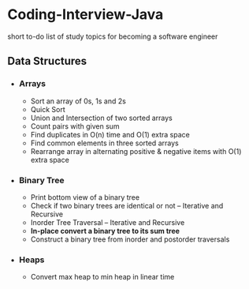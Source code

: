 # Coding-Interview-Java
short to-do list of study topics for becoming a software engineer

## Data Structures

- ### Arrays
	- Sort an array of 0s, 1s and 2s
    - Quick Sort
    - Union and Intersection of two sorted arrays
    - Count pairs with given sum
    - Find duplicates in O(n) time and O(1) extra space
    - Find common elements in three sorted arrays
    - Rearrange array in alternating positive & negative items with O(1) extra space
    
- ### Binary Tree
	- Print bottom view of a binary tree
    - Check if two binary trees are identical or not – Iterative and Recursive
    - Inorder Tree Traversal – Iterative and Recursive
    - **In-place convert a binary tree to its sum tree**
    - Construct a binary tree from inorder and postorder traversals
- ### Heaps
	- Convert max heap to min heap in linear time